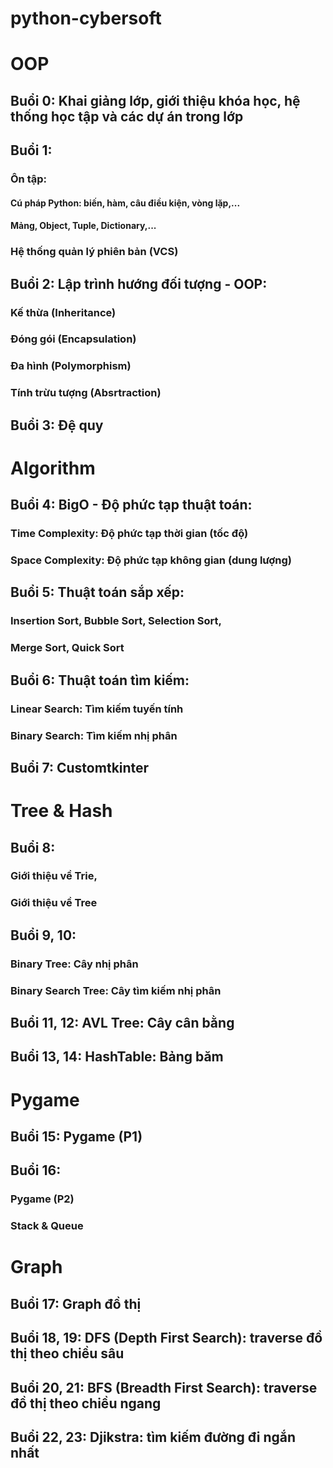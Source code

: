 # python-cybersoft

# OOP
## Buổi 0: Khai giảng lớp, giới thiệu khóa học, hệ thống học tập và các dự án trong lớp
## Buổi 1:
### Ôn tập:
#### Cú pháp Python: biến, hàm, câu điều kiện, vòng lặp,...
#### Mảng, Object, Tuple, Dictionary,...
### Hệ thống quản lý phiên bản (VCS)
## Buổi 2: Lập trình hướng đối tượng - OOP:
### Kế thừa (Inheritance)
### Đóng gói (Encapsulation)
### Đa hình (Polymorphism)
### Tính trừu tượng (Absrtraction)
## Buổi 3: Đệ quy

# Algorithm
## Buổi 4: BigO - Độ phức tạp thuật toán:
### Time Complexity: Độ phức tạp thời gian (tốc độ)
### Space Complexity: Độ phức tạp không gian (dung lượng)
## Buổi 5: Thuật toán sắp xếp:
### Insertion Sort, Bubble Sort, Selection Sort,
### Merge Sort, Quick Sort
## Buổi 6: Thuật toán tìm kiếm:
### Linear Search: Tìm kiếm tuyến tính
### Binary Search: Tìm kiếm nhị phân
## Buổi 7: Customtkinter

# Tree & Hash
## Buổi 8:
### Giới thiệu về Trie,
### Giới thiệu về Tree
## Buổi 9, 10:
### Binary Tree: Cây nhị phân
### Binary Search Tree: Cây tìm kiếm nhị phân
## Buổi 11, 12: AVL Tree: Cây cân bằng
## Buổi 13, 14: HashTable: Bảng băm

# Pygame
## Buổi 15: Pygame (P1)
## Buổi 16:
### Pygame (P2)
### Stack & Queue

# Graph
## Buổi 17: Graph đồ thị
## Buổi 18, 19: DFS (Depth First Search): traverse đồ thị theo chiều sâu
## Buổi 20, 21: BFS (Breadth First Search): traverse đồ thị theo chiều ngang
## Buổi 22, 23: Djikstra: tìm kiếm đường đi ngắn nhất
